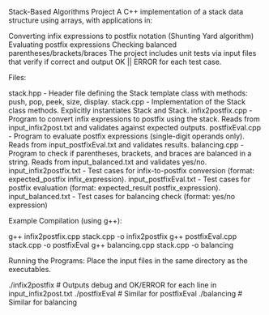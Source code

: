 Stack-Based Algorithms Project
A C++ implementation of a stack data structure using arrays, with applications in:

Converting infix expressions to postfix notation (Shunting Yard algorithm)
Evaluating postfix expressions
Checking balanced parentheses/brackets/braces
The project includes unit tests via input files that verify if correct and output OK || ERROR for each test case.

Files:

stack.hpp - Header file defining the Stack<T> template class with methods: push, pop, peek, size, display.
stack.cpp - Implementation of the Stack<T> class methods. Explicitly instantiates Stack<char> and Stack<int>.
infix2postfix.cpp - Program to convert infix expressions to postfix using the stack. Reads from input_infix2post.txt and validates against expected outputs.
postfixEval.cpp - Program to evaluate postfix expressions (single-digit operands only). Reads from input_postfixEval.txt and validates results.
balancing.cpp - Program to check if parentheses, brackets, and braces are balanced in a string. Reads from input_balanced.txt and validates yes/no.
input_infix2postfix.txt - Test cases for infix-to-postfix conversion (format: expected_postfix infix_expression).
input_postfixEval.txt - Test cases for postfix evaluation (format: expected_result postfix_expression).
input_balanced.txt - Test cases for balancing check (format: yes/no expression)

Example Compilation (using g++):

g++ infix2postfix.cpp stack.cpp -o infix2postfix
g++ postfixEval.cpp stack.cpp -o postfixEval
g++ balancing.cpp stack.cpp -o balancing

Running the Programs:
Place the input files in the same directory as the executables.

./infix2postfix   # Outputs debug and OK/ERROR for each line in input_infix2post.txt
./postfixEval     # Similar for postfixEval
./balancing       # Similar for balancing
